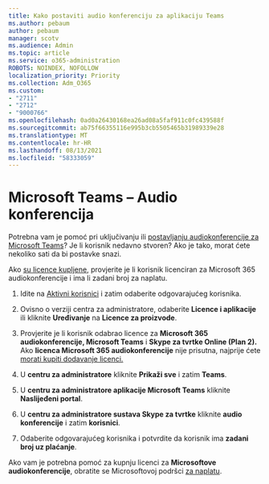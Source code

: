 ```yaml
---
title: Kako postaviti audio konferenciju za aplikaciju Teams
ms.author: pebaum
author: pebaum
manager: scotv
ms.audience: Admin
ms.topic: article
ms.service: o365-administration
ROBOTS: NOINDEX, NOFOLLOW
localization_priority: Priority
ms.collection: Adm_O365
ms.custom:
- "2711"
- "2712"
- "9000766"
ms.openlocfilehash: 0ad0a26430168ea26ad08a5faf911c0fc439588f
ms.sourcegitcommit: ab75f66355116e995b3cb5505465b31989339e28
ms.translationtype: MT
ms.contentlocale: hr-HR
ms.lasthandoff: 08/13/2021
ms.locfileid: "58333059"
---
```

# <a name="microsoft-teams--audio-conferencing"></a>Microsoft Teams – Audio konferencija

Potrebna vam je pomoć pri uključivanju ili [postavljanju audiokonferencije za Microsoft Teams](https://docs.microsoft.com/microsoftteams/set-up-audio-conferencing-in-teams)?  Je li korisnik nedavno stvoren? Ako je tako, morat ćete nekoliko sati da bi postavke snazi.

Ako [su licence kupljene](https://docs.microsoft.com/microsoftteams/set-up-audio-conferencing-in-teams#step-2-get-and-assign-licenses), provjerite je li korisnik licenciran za Microsoft 365 audiokonferencije i ima li zadani broj za naplatu.

1. Idite na [Aktivni korisnici](https://admin.microsoft.com/Adminportal/Home?source=applauncher#/users) i zatim odaberite odgovarajućeg korisnika.

2. Ovisno o verziji centra za administratore, odaberite **Licence i aplikacije** ili kliknite **Uređivanje** na **Licence za proizvode**.

3. Provjerite je li korisnik odabrao licence za **Microsoft 365 audiokonferencije, Microsoft Teams** i **Skype za tvrtke Online (Plan 2).** Ako **licenca Microsoft 365 audiokonferencije** nije prisutna, najprije ćete [morati kupiti dodavanje licenci.](https://docs.microsoft.com/microsoftteams/teams-add-on-licensing/microsoft-teams-add-on-licensing?tabs=small-business)

4. U **centru za administratore** kliknite **Prikaži sve** i zatim **Teams**.

5. U **centru za administratore aplikacije Microsoft Teams** kliknite **Naslijeđeni portal**.

6. U **centru za administratore sustava Skype za tvrtke** kliknite **audio konferencije** i zatim **korisnici**.

7. Odaberite odgovarajućeg korisnika i potvrdite da korisnik ima **zadani broj uz plaćanje**.

Ako vam je potrebna pomoć za kupnju licenci za **Microsoftove audiokonferencije**, obratite se Microsoftovoj podršci [za naplatu](https://go.microsoft.com/fwlink/p/?linkid=518322).

